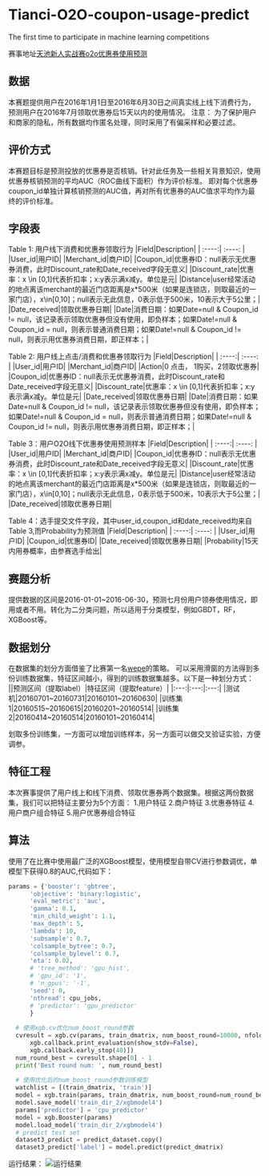 # Tianci-O2O-coupon-usage-predict
The first time to participate in machine learning competitions

赛事地址[天池新人实战赛o2o优惠券使用预测](https://tianchi.aliyun.com/competition/entrance/231593/information)

## 数据
  本赛题提供用户在2016年1月1日至2016年6月30日之间真实线上线下消费行为，预测用户在2016年7月领取优惠券后15天以内的使用情况。
注意： 为了保护用户和商家的隐私，所有数据均作匿名处理，同时采用了有偏采样和必要过滤。

## 评价方式
  本赛题目标是预测投放的优惠券是否核销。针对此任务及一些相关背景知识，使用优惠券核销预测的平均AUC（ROC曲线下面积）作为评价标准。 即对每个优惠券coupon_id单独计算核销预测的AUC值，再对所有优惠券的AUC值求平均作为最终的评价标准。
  
## 字段表
Table 1: 用户线下消费和优惠券领取行为
|Field|Description|
| :----:| :----: |
|User_id|用户ID|
|Merchant_id|商户ID|
|Coupon_id|优惠券ID：null表示无优惠券消费，此时Discount_rate和Date_received字段无意义|
|Discount_rate|优惠率：x \in [0,1]代表折扣率；x:y表示满x减y。单位是元|
|Distance|user经常活动的地点离该merchant的最近门店距离是x*500米（如果是连锁店，则取最近的一家门店），x\in[0,10]；null表示无此信息，0表示低于500米，10表示大于5公里；|
|Date_received|领取优惠券日期|
|Date|消费日期：如果Date=null & Coupon_id != null，该记录表示领取优惠券但没有使用，即负样本；如果Date!=null & Coupon_id = null，则表示普通消费日期；如果Date!=null & Coupon_id != null，则表示用优惠券消费日期，即正样本；|

Table 2: 用户线上点击/消费和优惠券领取行为
|Field|Description|
| :----:| :----: |
|User_id|用户ID|
|Merchant_id|商户ID|
|Action|0 点击， 1购买，2领取优惠券|
|Coupon_id|优惠券ID：null表示无优惠券消费，此时Discount_rate和Date_received字段无意义|
|Discount_rate|优惠率：x \in [0,1]代表折扣率；x:y表示满x减y。单位是元|
|Date_received|领取优惠券日期|
|Date|消费日期：如果Date=null & Coupon_id != null，该记录表示领取优惠券但没有使用，即负样本；如果Date!=null & Coupon_id = null，则表示普通消费日期；如果Date!=null & Coupon_id != null，则表示用优惠券消费日期，即正样本；|

Table 3：用户O2O线下优惠券使用预测样本
|Field|Description|
| :----:| :----: |
|User_id|用户ID|
|Merchant_id|商户ID|
|Coupon_id|优惠券ID：null表示无优惠券消费，此时Discount_rate和Date_received字段无意义|
|Discount_rate|优惠率：x \in [0,1]代表折扣率；x:y表示满x减y。单位是元|
|Distance|user经常活动的地点离该merchant的最近门店距离是x*500米（如果是连锁店，则取最近的一家门店），x\in[0,10]；null表示无此信息，0表示低于500米，10表示大于5公里；|
|Date_received|领取优惠券日期|

Table 4：选手提交文件字段，其中user_id,coupon_id和date_received均来自Table 3,而Probability为预测值
|Field|Description|
| :----:| :----: |
|User_id|用户ID|
|Coupon_id|优惠券ID|
|Date_received|领取优惠券日期|
|Probability|15天内用券概率，由参赛选手给出|

## 赛题分析
  提供数据的区间是2016-01-01~2016-06-30，预测七月份用户领券使用情况，即用或者不用。转化为二分类问题，所以适用于分类模型，例如GBDT，RF，XGBoost等。
  
## 数据划分
  在数据集的划分方面借鉴了比赛第一名[wepe](https://github.com/wepe/O2O-Coupon-Usage-Forecast)的策略。
  可以采用滑窗的方法得到多份训练数据集，特征区间越小，得到的训练数据集越多。以下是一种划分方式：  
  ||预测区间（提取label）|特征区间（提取feature）|
  |:---:|:---:|:---:|
  |测试机|20160701~20160731|20160101~20160630|
  |训练集1|20160515~20160615|20160201~20160514|
  |训练集2|20160414~20160514|20160101~20160414|
  
  划取多份训练集，一方面可以增加训练样本，另一方面可以做交叉验证实验，方便调参。
  
## 特征工程
  本次赛事提供了用户线上和线下消费、领取优惠券两个数据集。根据这两份数据集，我们可以把特征主要分为5个方面：
    1.用户特征
    2.商户特征
    3.优惠券特征
    4.用户商户组合特征
    5.用户优惠券组合特征
 
 ## 算法
 使用了在比赛中使用最广泛的XGBoost模型，使用模型自带CV进行参数调优，单模型下获得0.8的AUC,代码如下：

```Python
params = {'booster': 'gbtree',
      'objective': 'binary:logistic',
      'eval_metric': 'auc',
      'gamma': 0.1,
      'min_child_weight': 1.1,
      'max_depth': 5,
      'lambda': 10,
      'subsample': 0.7,
      'colsample_bytree': 0.7,
      'colsample_bylevel': 0.7,
      'eta': 0.02,
      # 'tree_method': 'gpu_hist',
      # 'gpu_id': '1',
      # 'n_gpus': '-1',
      'seed': 0,
      'nthread': cpu_jobs,
      # 'predictor': 'gpu_predictor'
      }
      
  # 使用xgb.cv优化num_boost_round参数
  cvresult = xgb.cv(params, train_dmatrix, num_boost_round=10000, nfold=2, metrics='auc', seed=0, callbacks=[
      xgb.callback.print_evaluation(show_stdv=False),
      xgb.callback.early_stop(40)])
  num_round_best = cvresult.shape[0] - 1
  print('Best round num: ', num_round_best)
  
  # 使用优化后的num_boost_round参数训练模型
  watchlist = [(train_dmatrix, 'train')]
  model = xgb.train(params, train_dmatrix, num_boost_round=num_round_best, evals=watchlist)
  model.save_model('train_dir_2/xgbmodel4')
  params['predictor'] = 'cpu_predictor'
  model = xgb.Booster(params)
  model.load_model('train_dir_2/xgbmodel4')
  # predict test set
  dataset3_predict = predict_dataset.copy()
  dataset3_predict['label'] = model.predict(predict_dmatrix)
  ```
  
  运行结果：
  ![运行结果]()
   
  
  

